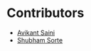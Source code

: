 # Contributors

- [Avikant Saini](https://github.com/avikantz)
- [Shubham Sorte](https://github.com/shubhsin)
